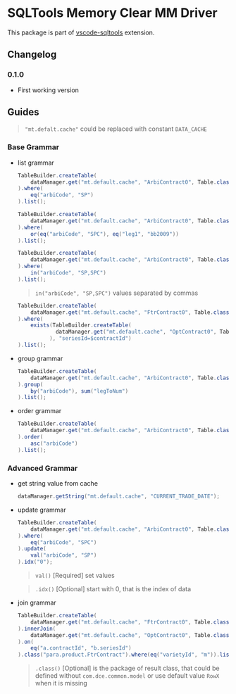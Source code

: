 # SQLTools Memory Clear MM Driver

This package is part of [vscode-sqltools](https://vscode-sqltools.mteixeira.dev/?umd_source=repository&utm_medium=readme&utm_campaign=pg) extension.

## Changelog

### 0.1.0

- First working version

## Guides

> `"mt.defalt.cache"` could be replaced with constant `DATA_CACHE`

### Base Grammar

- list grammar

    ```java
    TableBuilder.createTable(
        dataManager.get("mt.default.cache", "ArbiContract0", Table.class)
    ).where(
        eq("arbiCode", "SP")
    ).list();
    ```

    ```java
    TableBuilder.createTable(
        dataManager.get("mt.default.cache", "ArbiContract0", Table.class)
    ).where(
        or(eq("arbiCode", "SPC"), eq("leg1", "bb2009"))
    ).list();
    ```

    ```java
    TableBuilder.createTable(
        dataManager.get("mt.default.cache", "ArbiContract0", Table.class)
    ).where(
        in("arbiCode", "SP,SPC")
    ).list();
    ```

    > `in("arbiCode", "SP,SPC")` values separated by commas

    ```java
    TableBuilder.createTable(
        dataManager.get("mt.default.cache", "FtrContract0", Table.class)
    ).where(
        exists(TableBuilder.createTable(
                dataManager.get("mt.default.cache", "OptContract0", Table.class)
              ), "seriesId=$contractId")
    ).list();
    ```

- group grammar

    ```java
    TableBuilder.createTable(
        dataManager.get("mt.default.cache", "ArbiContract0", Table.class)
    ).group(
        by("arbiCode"), sum("legToNum")
    ).list();
    ```

- order grammar

    ```java
    TableBuilder.createTable(
        dataManager.get("mt.default.cache", "ArbiContract0", Table.class)
    ).order(
        asc("arbiCode")
    ).list();
    ```

### Advanced Grammar

- get string value from cache

    ```java
    dataManager.getString("mt.default.cache", "CURRENT_TRADE_DATE");
    ```

- update grammar

    ```java
    TableBuilder.createTable(
        dataManager.get("mt.default.cache", "ArbiContract0", Table.class)
    ).where(
        eq("arbiCode", "SPC")
    ).update(
        val("arbiCode", "SP")
    ).idx("0");
    ```

    > `val()` [Required] set values

    > `.idx()` [Optional] start with 0, that is the index of data

- join grammar

    ```java
    TableBuilder.createTable(
        dataManager.get("mt.default.cache", "FtrContract0", Table.class), "a"
    ).innerJoin(
        dataManager.get("mt.default.cache", "OptContract0", Table.class), "b"
    ).on(
        eq("a.contractId", "b.seriesId")
    ).class("para.product.FtrContract").where(eq("varietyId", "m")).list();
    ```

    > `.class()` [Optional] is the package of result class, that could be defined without `com.dce.common.model` or use default value `RowX` when it is missing